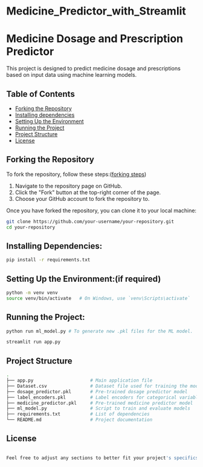 # Medicine_Predictor_with_Streamlit

# Medicine Dosage and Prescription Predictor

This project is designed to predict medicine dosage and prescriptions based on input data using machine learning models.

## Table of Contents
- [Forking the Repository](#forking-the-repository)
- [Installing dependencies](#Installing-Dependencies)
- [Setting Up the Environment](#setting-up-the-environment)
- [Running the Project](#running-the-project)
- [Project Structure](#project-structure)
- [License](#license)

## Forking the Repository

To fork the repository, follow these steps:([forking steps](https://docs.github.com/en/pull-requests/collaborating-with-pull-requests/working-with-forks/fork-a-repo))

1. Navigate to the repository page on GitHub.
2. Click the "Fork" button at the top-right corner of the page.
3. Choose your GitHub account to fork the repository to.

Once you have forked the repository, you can clone it to your local machine:

```bash
git clone https://github.com/your-username/your-repository.git
cd your-repository
```
## Installing Dependencies:
```bash
pip install -r requirements.txt
```

## Setting Up the Environment:(if required)

```bash
python -m venv venv
source venv/bin/activate   # On Windows, use `venv\Scripts\activate`
```
## Running the Project:
```bash
python run ml_model.py # To generate new .pkl files for the ML model.
```
```bash
streamlit run app.py
```
## Project Structure
```bash
.
├── app.py                     # Main application file
├── Dataset.csv                # Dataset file used for training the models
├── dosage_predictor.pkl       # Pre-trained dosage predictor model
├── label_encoders.pkl         # Label encoders for categorical variables
├── medicine_predictor.pkl     # Pre-trained medicine predictor model
├── ml_model.py                # Script to train and evaluate models
├── requirements.txt           # List of dependencies
└── README.md                  # Project documentation
```

## License
```bash

Feel free to adjust any sections to better fit your project's specifics or additional information you would like to include.

```
